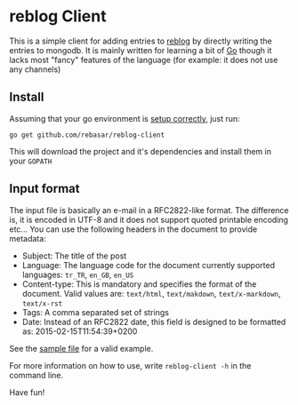 # reblog Client

This is a simple client for adding entries to [reblog](https://github.com/rebasar/reblog) by directly writing the entries to mongodb. It is mainly written for learning a bit of [Go](https://golang.org) though it lacks most "fancy" features of the language (for example: it does not use any channels)

## Install

Assuming that your go environment is [setup correctly](https://golang.org/doc/code.html), just run:

```
go get github.com/rebasar/reblog-client
```

This will download the project and it's dependencies and install them in your `GOPATH`

## Input format

The input file is basically an e-mail in a RFC2822-like format. The difference is, it is encoded in UTF-8 and it does not support quoted printable encoding etc... You can use the following headers in the document to provide metadata:

- Subject: The title of the post
- Language: The language code for the document currently supported languages: `tr_TR`, `en_GB`, `en_US`
- Content-type: This is mandatory and specifies the format of the document. Valid values are: `text/html`, `text/makdown`, `text/x-markdown`, `text/x-rst`
- Tags: A comma separated set of strings
- Date: Instead of an RFC2822 date, this field is designed to be formatted as: 2015-02-15T11:54:39+0200

See the [sample file](testdata/complete_markdown_entry.txt) for a valid example.

For more information on how to use, write `reblog-client -h` in the command line.

Have fun!
